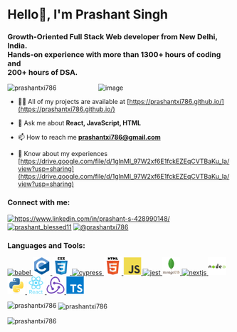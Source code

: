 <h1 align="left">Hello👋, I'm Prashant Singh</h1>
<div display="flex">
<h3 align="left" width="500">Growth-Oriented Full Stack Web developer from New Delhi, India. <br/>Hands-on experience with more than 1300+ hours of coding and <br/> 200+ hours of DSA.</h3>
<img align="right" width="300" src="https://camo.githubusercontent.com/8bf6f6d78abc81fcf9c49f10649423e73ea44bc248e83aaae8759d401c829a84/68747470733a2f2f70687973696373677572756b756c2e66696c65732e776f726470726573732e636f6d2f323031392f30322f6368617261637465722d312e676966" alt="image"/>
</div>

<p align="left"> <img src="https://komarev.com/ghpvc/?username=prashantxi786&label=Profile%20views&color=0e75b6&style=flat" alt="prashantxi786" /> </p>

- 👨‍💻 All of my projects are available at [https://prashantxi786.github.io/](https://prashantxi786.github.io/)

- 💬 Ask me about **React, JavaScript, HTML**

- 📫 How to reach me **prashantxi786@gmail.com**

- 📄 Know about my experiences [https://drive.google.com/file/d/1glnMl_97W2xf6E1fckEZEqCVTBaKu_Ia/view?usp=sharing](https://drive.google.com/file/d/1glnMl_97W2xf6E1fckEZEqCVTBaKu_Ia/view?usp=sharing)

<h3 align="left">Connect with me:</h3>
<p align="left">
<a href="https://linkedin.com/in/prashant-s-428990148/" target="blank"><img align="center" src="https://raw.githubusercontent.com/rahuldkjain/github-profile-readme-generator/master/src/images/icons/Social/linked-in-alt.svg" alt="https://www.linkedin.com/in/prashant-s-428990148/" height="30" width="40" /></a>
<a href="https://instagram.com/prashant_blessed11" target="blank"><img align="center" src="https://raw.githubusercontent.com/rahuldkjain/github-profile-readme-generator/master/src/images/icons/Social/instagram.svg" alt="prashant_blessed11" height="30" width="40" /></a>
<a href="https://medium.com/@prashantxi786" target="blank"><img align="center" src="https://raw.githubusercontent.com/rahuldkjain/github-profile-readme-generator/master/src/images/icons/Social/medium.svg" alt="@prashantxi786" height="30" width="40" /></a>
</p>

<h3 align="left">Languages and Tools:</h3>
<p align="left"> <a href="https://babeljs.io/" target="_blank" rel="noreferrer"> <img src="https://www.vectorlogo.zone/logos/babeljs/babeljs-icon.svg" alt="babel" width="40" height="40"/> </a> <a href="https://www.cprogramming.com/" target="_blank" rel="noreferrer"> <img src="https://raw.githubusercontent.com/devicons/devicon/master/icons/c/c-original.svg" alt="c" width="40" height="40"/> </a> <a href="https://www.w3schools.com/css/" target="_blank" rel="noreferrer"> <img src="https://raw.githubusercontent.com/devicons/devicon/master/icons/css3/css3-original-wordmark.svg" alt="css3" width="40" height="40"/> </a> <a href="https://www.cypress.io" target="_blank" rel="noreferrer"> <img src="https://raw.githubusercontent.com/simple-icons/simple-icons/6e46ec1fc23b60c8fd0d2f2ff46db82e16dbd75f/icons/cypress.svg" alt="cypress" width="40" height="40"/> </a> <a href="https://www.w3.org/html/" target="_blank" rel="noreferrer"> <img src="https://raw.githubusercontent.com/devicons/devicon/master/icons/html5/html5-original-wordmark.svg" alt="html5" width="40" height="40"/> </a> <a href="https://developer.mozilla.org/en-US/docs/Web/JavaScript" target="_blank" rel="noreferrer"> <img src="https://raw.githubusercontent.com/devicons/devicon/master/icons/javascript/javascript-original.svg" alt="javascript" width="40" height="40"/> </a> <a href="https://jestjs.io" target="_blank" rel="noreferrer"> <img src="https://www.vectorlogo.zone/logos/jestjsio/jestjsio-icon.svg" alt="jest" width="40" height="40"/> </a> <a href="https://www.mongodb.com/" target="_blank" rel="noreferrer"> <img src="https://raw.githubusercontent.com/devicons/devicon/master/icons/mongodb/mongodb-original-wordmark.svg" alt="mongodb" width="40" height="40"/> </a> <a href="https://nextjs.org/" target="_blank" rel="noreferrer"> <img src="https://cdn.worldvectorlogo.com/logos/nextjs-2.svg" alt="nextjs" width="40" height="40"/> </a> <a href="https://nodejs.org" target="_blank" rel="noreferrer"> <img src="https://raw.githubusercontent.com/devicons/devicon/master/icons/nodejs/nodejs-original-wordmark.svg" alt="nodejs" width="40" height="40"/> </a> <a href="https://www.python.org" target="_blank" rel="noreferrer"> <img src="https://raw.githubusercontent.com/devicons/devicon/master/icons/python/python-original.svg" alt="python" width="40" height="40"/> </a> <a href="https://reactjs.org/" target="_blank" rel="noreferrer"> <img src="https://raw.githubusercontent.com/devicons/devicon/master/icons/react/react-original-wordmark.svg" alt="react" width="40" height="40"/> </a> <a href="https://redux.js.org" target="_blank" rel="noreferrer"> <img src="https://raw.githubusercontent.com/devicons/devicon/master/icons/redux/redux-original.svg" alt="redux" width="40" height="40"/> </a> <a href="https://www.typescriptlang.org/" target="_blank" rel="noreferrer"> <img src="https://raw.githubusercontent.com/devicons/devicon/master/icons/typescript/typescript-original.svg" alt="typescript" width="40" height="40"/> </a> </p>

<p><img align="left" src="https://github-readme-stats.vercel.app/api/top-langs?username=prashantxi786&show_icons=true&locale=en&layout=compact" alt="prashantxi786" /></p>

<p>&nbsp;<img align="center" src="https://github-readme-stats.vercel.app/api?username=prashantxi786&show_icons=true&locale=en" alt="prashantxi786" /></p>

<p><img align="center" src="https://github-readme-streak-stats.herokuapp.com/?user=prashantxi786&" alt="prashantxi786" /></p>
